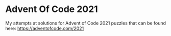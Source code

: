 # Advent Of Code 2021

My attempts at solutions for Advent of Code 2021 puzzles that can be found here: https://adventofcode.com/2021

